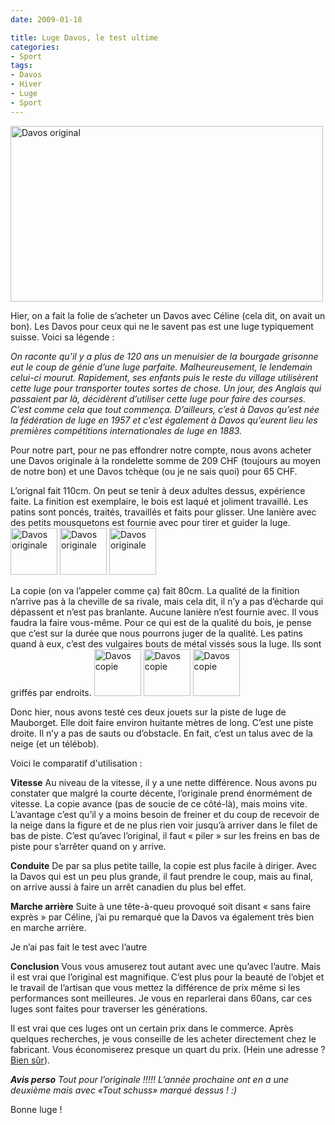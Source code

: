 ```yaml
---
date: 2009-01-18

title: Luge Davos, le test ultime
categories:
- Sport
tags:
- Davos
- Hiver
- Luge
- Sport
---
```

<img class="alignnone" title="La photo d'une luge Davos" src="https://farm4.static.flickr.com/3362/3206259790_de55995432.jpg" alt="Davos original" width="500" height="281" /> 

Hier, on a fait la folie de s’acheter un Davos avec Céline (cela dit, on avait un bon). Les Davos pour ceux qui ne le savent pas est une luge typiquement suisse. Voici sa légende :

<em>On raconte qu’il y a plus de 120 ans un menuisier de la bourgade grisonne eut le coup de génie d’une luge parfaite. Malheureusement, le lendemain celui-ci mourut. Rapidement, ses enfants puis le reste du village utilisèrent cette luge pour transporter toutes sortes de chose. Un jour, des Anglais qui passaient par là, décidèrent d’utiliser cette luge pour faire des courses. C’est comme cela que tout commença.
D’ailleurs, c’est à Davos qu’est née la fédération de luge en 1957 et c’est également à Davos qu’eurent lieu les premières compétitions internationales de luge en 1883.</em>

<em><!--more--></em>

Pour notre part, pour ne pas effondrer notre compte, nous avons acheter une Davos originale à la rondelette somme de 209 CHF (toujours au moyen de notre bon) et une Davos tchèque (ou je ne sais quoi) pour 65 CHF.

L’orignal fait 110cm. On peut se tenir à deux adultes dessus, expérience faite. La finition est exemplaire, le bois est laqué et joliment travaillé. Les patins sont poncés, traités, travaillés et faits pour glisser. Une lanière avec des petits mousquetons est fournie avec pour tirer et guider la luge. 
<a class="tt-flickr tt-flickr-Square" title="Davos originale" href="https://www.flickr.com/photos/alienlebarge/3206518806/"><img class="alignnone" src="https://farm4.static.flickr.com/3333/3206518806_0896c39962_s.jpg" alt="Davos originale" width="75" height="75" /></a> <a class="tt-flickr tt-flickr-Square" title="Davos originale" href="https://www.flickr.com/photos/alienlebarge/3206518532/"><img class="alignnone" src="https://farm4.static.flickr.com/3343/3206518532_5776c0e85b_s.jpg" alt="Davos originale" width="75" height="75" /></a> <a class="tt-flickr tt-flickr-Square" title="Davos originale" href="https://www.flickr.com/photos/alienlebarge/3205677103/"><img class="alignnone" src="https://farm4.static.flickr.com/3511/3205677103_0a572a3424_s.jpg" alt="Davos originale" width="75" height="75" /></a> 

La copie (on va l’appeler comme ça) fait 80cm. La qualité de la finition n’arrive pas à la cheville de sa rivale, mais cela dit, il n’y a pas d’écharde qui dépassent et n’est pas branlante. Aucune lanière n’est fournie avec. Il vous faudra la faire vous-même.
Pour ce qui est de la qualité du bois, je pense que c’est sur la durée que nous pourrons juger de la qualité. Les patins quand à eux, c’est des vulgaires bouts de métal vissés sous la luge. Ils sont griffés par endroits.
<img class="alignnone" src="https://farm4.static.flickr.com/3464/3206518730_260c2e0408_s.jpg" alt="Davos copie" width="75" height="75" /> <a class="tt-flickr tt-flickr-Square" title="Davos copie" href="https://www.flickr.com/photos/alienlebarge/3206518622/"><img class="alignnone" src="https://farm4.static.flickr.com/3414/3206518622_b5553d1d31_s.jpg" alt="Davos copie" width="75" height="75" /></a>  <a class="tt-flickr tt-flickr-Square" title="Davos copie" href="https://www.flickr.com/photos/alienlebarge/3206518352/"><img class="alignnone" src="https://farm4.static.flickr.com/3388/3206518352_f1d09405c8_s.jpg" alt="Davos copie" width="75" height="75" /></a> 

Donc hier, nous avons testé ces deux jouets sur la piste de luge de Mauborget. Elle doit faire environ huitante mètres de long. C’est une piste droite. Il n’y a pas de sauts ou d’obstacle. En fait, c’est un talus avec de la neige (et un télébob).

Voici le comparatif d'utilisation :

<strong>Vitesse</strong>
Au niveau de la vitesse, il y a une nette différence. Nous avons pu constater que malgré la courte décente, l’originale prend énormément de vitesse. La copie avance (pas de soucie de ce côté-là), mais moins vite. L’avantage c’est qu’il y a moins besoin de freiner et du coup de recevoir de la neige dans la figure et de ne plus rien voir jusqu’à arriver dans le filet de bas de piste. C’est qu’avec l’original, il faut « piler » sur les freins en bas de piste pour s’arrêter quand on y arrive.

<strong>Conduite</strong>
De par sa plus petite taille, la copie est plus facile à diriger. Avec la Davos qui est un peu plus grande, il faut prendre le coup, mais au final, on arrive aussi à faire un arrêt canadien du plus bel effet.

<strong>Marche arrière</strong>
Suite à une tête-à-queu provoqué soit disant « sans faire exprès » par Céline, j’ai pu remarqué que la Davos va également très bien en marche arrière.

Je n’ai pas fait le test avec l’autre

<strong>Conclusion</strong>
Vous vous amuserez tout autant avec une qu’avec l’autre. Mais il est vrai que l’original est magnifique. C’est plus pour la beauté de l’objet et le travail de l’artisan que vous mettez la différence de prix même si les performances sont meilleures. Je vous en reparlerai dans 60ans, car ces luges sont faites pour traverser les générations. 

Il est vrai que ces luges ont un certain prix dans le commerce. Après quelques recherches, je vous conseille de les acheter directement chez le fabricant. Vous économiserez presque un quart du prix. (Hein une adresse ? <a title="Les luges Graf" href="https://www.graf-schlitten.ch/">Bien sûr</a>).

<strong><em>Avis perso</em></strong><em>
Tout pour l’originale !!!!! L’année prochaine ont en a une deuxième mais avec «Tout schuss» marqué dessus ! :)</em>

Bonne luge !
